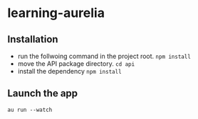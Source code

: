 # learning-aurelia

## Installation
* run the follwoing command in the project root.
`npm install`
* move the API package directory.
`cd api`
* install the dependency
`npm install`

## Launch the app
`au run --watch`

